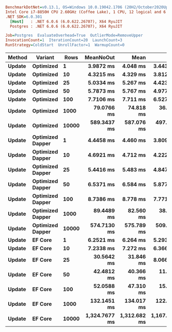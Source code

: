 ``` ini

BenchmarkDotNet=v0.13.1, OS=Windows 10.0.19042.1706 (20H2/October2020Update)
Intel Core i7-8850H CPU 2.60GHz (Coffee Lake), 1 CPU, 12 logical and 6 physical cores
.NET SDK=6.0.301
  [Host]   : .NET 6.0.6 (6.0.622.26707), X64 RyuJIT
  Postgres : .NET 6.0.6 (6.0.622.26707), X64 RyuJIT

Job=Postgres  EvaluateOverhead=True  OutlierMode=RemoveUpper  
InvocationCount=1  IterationCount=20  LaunchCount=3  
RunStrategy=ColdStart  UnrollFactor=1  WarmupCount=0  

```
|      Method |         Variant |  Rows |     MeanNoOut |         Mean |          Min |           Q1 |       Median |           Q3 |          Max |
|------------ |---------------- |------ |--------------:|-------------:|-------------:|-------------:|-------------:|-------------:|-------------:|
| **Update** |       **Optimized** |     **1** |     **3.9872 ms** |     **4.048 ms** |     **3.443 ms** |     **3.782 ms** |     **3.977 ms** |     **4.163 ms** |     **5.748 ms** |
| **Update** |       **Optimized** |    **10** |     **4.3215 ms** |     **4.329 ms** |     **3.812 ms** |     **4.068 ms** |     **4.358 ms** |     **4.465 ms** |     **5.183 ms** |
| **Update** |       **Optimized** |    **25** |     **5.0334 ms** |     **5.267 ms** |     **4.423 ms** |     **4.787 ms** |     **5.044 ms** |     **5.247 ms** |     **8.668 ms** |
| **Update** |       **Optimized** |    **50** |     **5.7873 ms** |     **5.767 ms** |     **4.977 ms** |     **5.574 ms** |     **5.814 ms** |     **6.001 ms** |     **6.288 ms** |
| **Update** |       **Optimized** |   **100** |     **7.7106 ms** |     **7.711 ms** |     **6.527 ms** |     **7.329 ms** |     **7.683 ms** |     **8.053 ms** |     **8.587 ms** |
| **Update** |       **Optimized** |  **1000** |    **79.0766 ms** |    **74.818 ms** |    **36.958 ms** |    **46.384 ms** |    **85.043 ms** |    **90.996 ms** |   **119.070 ms** |
| **Update** |       **Optimized** | **10000** |   **589.3437 ms** |   **587.076 ms** |   **497.542 ms** |   **553.029 ms** |   **590.653 ms** |   **611.133 ms** |   **695.391 ms** |
| **Update** | **Optimized Dapper** |     **1** |     **4.4458 ms** |     **4.460 ms** |     **3.809 ms** |     **4.308 ms** |     **4.440 ms** |     **4.572 ms** |     **5.434 ms** |
| **Update** | **Optimized Dapper** |    **10** |     **4.6921 ms** |     **4.712 ms** |     **4.222 ms** |     **4.487 ms** |     **4.676 ms** |     **4.962 ms** |     **5.376 ms** |
| **Update** | **Optimized Dapper** |    **25** |     **5.4416 ms** |     **5.483 ms** |     **4.847 ms** |     **5.272 ms** |     **5.427 ms** |     **5.731 ms** |     **6.562 ms** |
| **Update** | **Optimized Dapper** |    **50** |     **6.5371 ms** |     **6.584 ms** |     **5.877 ms** |     **6.319 ms** |     **6.557 ms** |     **6.728 ms** |     **8.846 ms** |
| **Update** | **Optimized Dapper** |   **100** |     **8.7386 ms** |     **8.778 ms** |     **7.771 ms** |     **8.488 ms** |     **8.674 ms** |     **9.077 ms** |    **10.618 ms** |
| **Update** | **Optimized Dapper** |  **1000** |    **89.4489 ms** |    **82.560 ms** |    **38.485 ms** |    **82.573 ms** |    **90.018 ms** |    **94.690 ms** |   **112.141 ms** |
| **Update** | **Optimized Dapper** | **10000** |   **574.7130 ms** |   **575.789 ms** |   **509.977 ms** |   **552.856 ms** |   **575.845 ms** |   **597.441 ms** |   **665.704 ms** |
| **Update** |          **EF Core** |     **1** |     **6.2521 ms** |     **6.264 ms** |     **5.293 ms** |     **5.814 ms** |     **6.311 ms** |     **6.659 ms** |     **7.612 ms** |
| **Update** |          **EF Core** |    **10** |     **7.2338 ms** |     **7.272 ms** |     **6.366 ms** |     **6.862 ms** |     **7.248 ms** |     **7.576 ms** |     **8.522 ms** |
| **Update** |          **EF Core** |    **25** |    **30.5642 ms** |    **31.846 ms** |     **8.066 ms** |     **8.760 ms** |    **47.324 ms** |    **54.377 ms** |    **63.532 ms** |
| **Update** |          **EF Core** |    **50** |    **42.4812 ms** |    **40.366 ms** |    **11.022 ms** |    **11.877 ms** |    **54.344 ms** |    **59.862 ms** |   **126.731 ms** |
| **Update** |          **EF Core** |   **100** |    **52.0588 ms** |    **47.310 ms** |    **15.917 ms** |    **17.883 ms** |    **60.707 ms** |    **64.729 ms** |    **78.400 ms** |
| **Update** |          **EF Core** |  **1000** |   **132.1451 ms** |   **134.017 ms** |   **122.989 ms** |   **127.563 ms** |   **131.466 ms** |   **137.214 ms** |   **166.240 ms** |
| **Update** |          **EF Core** | **10000** | **1,324.7677 ms** | **1,312.682 ms** | **1,167.325 ms** | **1,215.843 ms** | **1,348.149 ms** | **1,380.979 ms** | **1,491.957 ms** |
